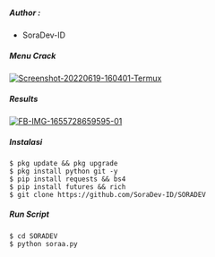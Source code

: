 ##### Author :
- SoraDev-ID

##### Menu Crack
<a href="https://ibb.co/Stzn3wW"><img src="https://i.ibb.co/ZB08Mzt/Screenshot-20220619-160401-Termux.png" alt="Screenshot-20220619-160401-Termux" border="0"></a>
##### Results
<a href="https://ibb.co/LtmVv9W"><img src="https://i.ibb.co/G2yzFCL/FB-IMG-1655728659595-01.jpg" alt="FB-IMG-1655728659595-01" border="0"></a>

##### Instalasi
```shell
$ pkg update && pkg upgrade
$ pkg install python git -y
$ pip install requests && bs4
$ pip install futures && rich
$ git clone https://github.com/SoraDev-ID/SORADEV
```
##### Run Script
```shell
$ cd SORADEV
$ python soraa.py
```

